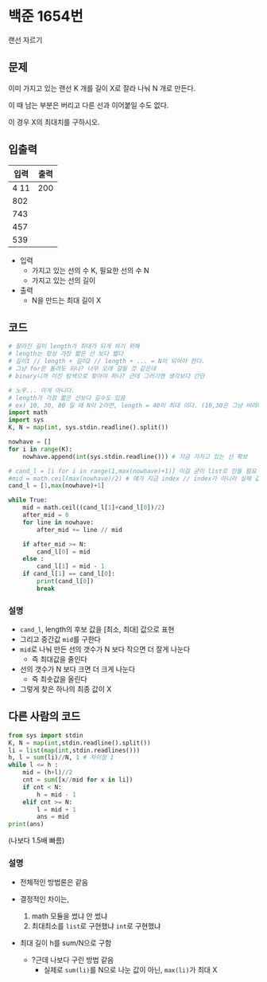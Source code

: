 # 백준 1654번

랜선 자르기

## 문제

이미 가지고 있는 랜선 K 개를 길이 X로 잘라 나눠 N 개로 만든다. 

이 때 남는 부분은 버리고 다른 선과 이어붙일 수도 없다.

이 경우 X의 최대치를 구하시오.



## 입출력

| 입력 | 출력 |
| ---- | ---- |
| 4 11 | 200  |
| 802  |      |
| 743  |      |
| 457  |      |
| 539  |      |

- 입력
  - 가지고 있는 선의 수 K, 필요한 선의 수 N
  - 가지고 있는 선의 길이
- 출력
  - N을 만드는 최대 길이 X



## 코드

```python
# 잘라진 길이 length가 최대가 되게 하기 위해
# length는 항상 가장 짧은 선 보다 짧다
# 길이1 // length + 길이2 // length + ... = N이 되어야 한다.
# 그냥 for문 돌려도 되나? 너무 오래 걸릴 것 같은데
# binary니까 이진 탐색으로 찾아야 하나? 근데 그러기엔 생각보다 간단

# 노우... 이게 아니다.
# length가 가장 짧은 선보다 길수도 있음
# ex) 10, 30, 80 일 때 N이 2라면, length = 40이 최대 이다. (10,30은 그냥 버려버릴 수도 있음) => 최대 length는 N이 1일 때, 즉 가장 긴 선이 기준이다.
import math
import sys
K, N = map(int, sys.stdin.readline().split())

nowhave = []
for i in range(K):
    nowhave.append(int(sys.stdin.readline())) # 지금 가지고 있는 선 확보

# cand_l = [i for i in range(1,max(nowhave)+1)] 이걸 굳이 list로 만들 필요 없음
#mid = math.ceil(max(nowhave)/2) # 얘가 지금 index // index가 아니라 실제 값으로
cand_l = [1,max(nowhave)+1]

while True:
    mid = math.ceil((cand_l[1]+cand_l[0])/2)
    after_mid = 0
    for line in nowhave:
        after_mid += line // mid

    if after_mid >= N:
        cand_l[0] = mid
    else :
        cand_l[1] = mid - 1
    if cand_l[1] == cand_l[0]:
        print(cand_l[0])
        break
```



### 설명

- `cand_l`, length의 후보 값을 [최소, 최대] 값으로 표현
- 그리고 중간값 `mid`를 구한다
- `mid`로 나눠 만든 선의 갯수가 N 보다 작으면 더 잘게 나눈다
  - 즉 최대값을 줄인다
- 선의 갯수가 N 보다 크면 더 크게 나눈다
  - 즉 최솟값을 올린다
- 그렇게 찾은 하나의 최종 값이 X



## 다른 사람의 코드

```python
from sys import stdin
K, N = map(int,stdin.readline().split())
li = list(map(int,stdin.readlines()))
h, l = sum(li)//N, 1 # 차이점 1
while l <= h :
    mid = (h+l)//2
    cnt = sum([x//mid for x in li])
    if cnt < N:
        h = mid - 1
    elif cnt >= N:
        l = mid + 1
        ans = mid
print(ans)
```

(나보다 1.5배 빠름)



### 설명

- 전체적인 방법론은 같음
- 결정적인 차이는,
  1. math 모듈을 썼냐 안 썼냐
  2. 최대최소를 `list`로 구현했냐 `int`로 구현했냐



- 최대 길이 h를 sum/N으로 구함
  - ?근데 나보다 구린 방법 같음
    - 실제로 `sum(li)`를 N으로 나눈 값이 아닌, `max(li)`가 최대 X
